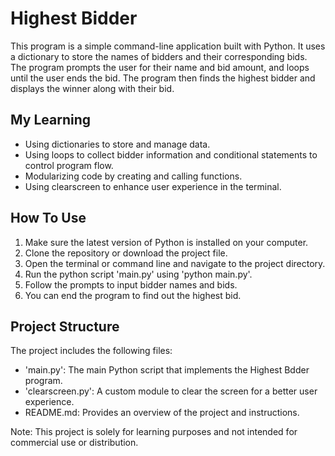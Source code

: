 # Highest Bidder
This program is a simple command-line application built with Python. It uses a dictionary to store the names of bidders and their corresponding bids. The program prompts the user for their name and bid amount, and loops until the user ends the bid. The program then finds the highest bidder and displays the winner along with their bid. 

## My Learning
- Using dictionaries to store and manage data.
- Using loops to collect bidder information and conditional statements to control program flow.
- Modularizing code by creating and calling functions. 
- Using clearscreen to enhance user experience in the terminal.

## How To Use
1. Make sure the latest version of Python is installed on your computer.
2. Clone the repository or download the project file. 
3. Open the terminal or command line and navigate to the project directory.
4. Run the python script 'main.py' using 'python main.py'.
5. Follow the prompts to input bidder names and bids.
6. You can end the program to find out the highest bid. 

## Project Structure
The project includes the following files:
- 'main.py': The main Python script that implements the Highest Bdder program.
- 'clearscreen.py': A custom module to clear the screen for a better user experience. 
- README.md: Provides an overview of the project and instructions.

Note: This project is solely for learning purposes and not intended for commercial use or distribution.